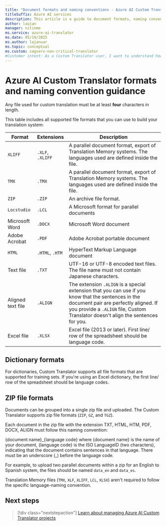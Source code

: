 ```yaml
---
title: "Document formats and naming conventions - Azure AI Custom Translator"
titleSuffix: Azure AI services
description: This article is a guide to document formats, naming conventions, and how to avoid naming conflicts for Azure AI Custom Translator.
author: laujan
manager: nitinme
ms.service: azure-ai-translator
ms.date: 05/19/2025
ms.author: lajanuar
ms.topic: conceptual
ms.custom: cogserv-non-critical-translator
#Customer intent: As a Custom Translator user, I want to understand how to format and name my documents.
---
```


# Azure AI Custom Translator formats and naming convention guidance

Any file used for custom translation must be at least **four** characters in length.

This table includes all supported file formats that you can use to build your translation system:

| Format            | Extensions   | Description                                                                                                                                                                                                                                                                    |
|-------------------|--------------|--------------------------------------------------------------------------------------------------------------------------------------------------------------------------------------------------------------------------------------------------------------------------------|
| `XLIFF`             | `.XLF`, `.XLIFF` | A parallel document format, export of Translation Memory systems. The languages used are defined inside the file.                                                                                                                                                              |
| `TMX`               | `.TMX`         | A parallel document format, export of Translation Memory systems. The languages used are defined inside the file.                                                                                                                                                              |
| `ZIP`               | `.ZIP`         | An archive file format.                                                                                                                                                                                                        |
| `Locstudio`         | `.LCL`         | A Microsoft format for parallel documents                                                                                                                                                                                                                                      |
| Microsoft Word    | `.DOCX`        | Microsoft Word document                                                                                                                                                                                                                                                        |
| Adobe Acrobat     | `.PDF`         | Adobe Acrobat portable document                                                                                                                                                                                                                                                |
| `HTML`              | `.HTML`, `.HTM`  | HyperText Markup Language document                                                                                                                                                                                                                                                                  |
| Text file         | `.TXT`         | UTF-16 or UTF-8 encoded text files. The file name must not contain Japanese characters.                                                                                                                                                                                        |
| Aligned text file | `.ALIGN`       | The extension `.ALIGN` is a special extension that you can use if you know that the sentences in the document pair are perfectly aligned. If you provide a `.ALIGN` file, Custom Translator doesn't align the sentences for you. |
| Excel file        | `.XLSX`        | Excel file (2013 or later). First line/ row of the spreadsheet should be language code.                                                                                                                                                                                                                                                      |

## Dictionary formats

For dictionaries, Custom Translator supports all file formats that are supported for training sets. If you're using an Excel dictionary, the first line/ row of the spreadsheet should be language codes.

## ZIP file formats

Documents can be grouped into a single zip file and uploaded. The Custom Translator supports zip file formats (`ZIP`, `GZ`, and `TGZ`).

Each document in the zip file with the extension TXT, HTML, HTM, PDF, DOCX, ALIGN must follow this naming convention:

{document name}\_{language code}
where {document name} is the name of your document, {language code} is the ISO LanguageID (two characters), indicating that the document contains sentences in that language. There must be an underscore (_) before the language code.

For example, to upload two parallel documents within a zip for an English to
Spanish system, the files should be named `data_en` and `data_es`.

Translation Memory files (`TMX`, `XLF`, `XLIFF`, `LCL`, `XLSX`) aren't required to follow the specific language-naming convention.

## Next steps

> [!div class="nextstepaction"]
> [Learn about managing  Azure AI Custom Translator projects](workspace-and-project.md#what-is-a-custom-translator-project)
